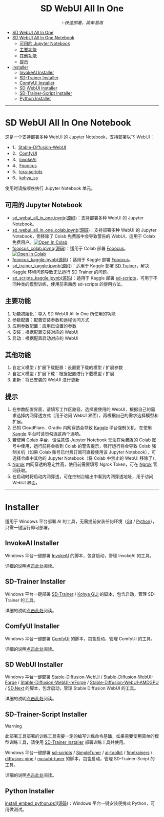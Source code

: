 <div align="center">

# SD WebUI All In One

_✨快速部署，简单易用_

</div>

- [SD WebUI All In One](#sd-webui-all-in-one)
- [SD WebUI All In One Notebook](#sd-webui-all-in-one-notebook)
  - [可用的 Jupyter Notebook](#可用的-jupyter-notebook)
  - [主要功能](#主要功能)
  - [其他功能](#其他功能)
  - [提示](#提示)
- [Installer](#installer)
  - [InvokeAI Installer](#invokeai-installer)
  - [SD-Trainer Installer](#sd-trainer-installer)
  - [ComfyUI Installer](#comfyui-installer)
  - [SD WebUI Installer](#sd-webui-installer)
  - [SD-Trainer-Script Installer](#sd-trainer-script-installer)
  - [Python Installer](#python-installer)

***

# SD WebUI All In One Notebook
这是一个支持部署多种 WebUI 的 Jupyter Notebook，支持部署以下 WebUI：
- 1、[Stable-Diffusion-WebUI](https://github.com/AUTOMATIC1111/stable-diffusion-webui)
- 2、[ComfyUI](https://github.com/comfyanonymous/ComfyUI)
- 3、[InvokeAI](https://github.com/invoke-ai/InvokeAI)
- 4、[Fooocus](https://github.com/lllyasviel/Fooocus)
- 5、[lora-scripts](https://github.com/Akegarasu/lora-scripts)
- 6、[kohya_ss](https://github.com/bmaltais/kohya_ss)

使用时请按顺序执行 Jupyter Notebook 单元。


## 可用的 Jupyter Notebook 
- [sd_webui_all_in_one.ipynb](https://github.com/licyk/sd-webui-all-in-one/releases/download/archive/sd_webui_all_in_one.ipynb)([源码](https://github.com/licyk/sd-webui-all-in-one/blob/main/sd_webui_all_in_one.ipynb))：支持部署多种 WebUI 的 Jupyter Notebook。
- [sd_webui_all_in_one_colab.ipynb](https://github.com/licyk/sd-webui-all-in-one/releases/download/archive/sd_webui_all_in_one_colab.ipynb)([源码](https://github.com/licyk/sd-webui-all-in-one/blob/main/sd_webui_all_in_one_colab.ipynb))：支持部署多种 WebUI 的 Jupyter Notebook，但移除了 Colab 免费版中会导致警告的 WebUI，适用于 Colab 免费用户。<a href="https://colab.research.google.com/github/licyk/sd-webui-all-in-one/blob/main/sd_webui_all_in_one_colab.ipynb" target="_parent"><img src="https://colab.research.google.com/assets/colab-badge.svg" alt="Open In Colab"/></a>
- [fooocus_colab.ipynb](https://github.com/licyk/sd-webui-all-in-one/releases/download/archive/fooocus_colab.ipynb)([源码](https://github.com/licyk/sd-webui-all-in-one/blob/main/fooocus_colab.ipynb))：适用于 Colab 部署 [Fooocus](https://github.com/lllyasviel/Fooocus)。<a href="https://colab.research.google.com/github/licyk/sd-webui-all-in-one/blob/main/fooocus_colab.ipynb" target="_parent"><img src="https://colab.research.google.com/assets/colab-badge.svg" alt="Open In Colab"/></a>
- [fooocus_kaggle.ipynb](https://github.com/licyk/sd-webui-all-in-one/releases/download/archive/fooocus_kaggle.ipynb)([源码](https://github.com/licyk/sd-webui-all-in-one/blob/main/fooocus_kaggle.ipynb))：适用于 Kaggle 部署 [Fooocus](https://github.com/lllyasviel/Fooocus)。
- [sd_trainer_kaggle.ipynb](https://github.com/licyk/sd-webui-all-in-one/releases/download/archive/sd_trainer_kaggle.ipynb)([源码](https://github.com/licyk/sd-webui-all-in-one/blob/main/sd_trainer_kaggle.ipynb))：适用于 Kaggle 部署 [SD Trainer](https://github.com/Akegarasu/lora-scripts)，解决 Kaggle 环境问题导致无法运行 SD Trainer 的问题。
- [sd_scripts_kaggle.ipynb](https://github.com/licyk/sd-webui-all-in-one/releases/download/archive/sd_scripts_kaggle.ipynb)([源码](https://github.com/licyk/sd-webui-all-in-one/blob/main/sd_scripts_kaggle.ipynb))：适用于 Kaggle 部署 [sd-scripts](https://github.com/kohya-ss/sd-scripts)，可用于不同种类的模型训练，使用前需熟悉 sd-scripts 的使用方法。


## 主要功能
1. 功能初始化：导入 SD WebUI All In One 所使用的功能
2. 参数配置：配置安装参数和远程访问方式
3. 应用参数配置：应用已设置的参数
4. 安装：根据配置安装对应的 WebUI
5. 启动：根据配置启动对应的 WebUI


## 其他功能
1. 自定义模型 / 扩展下载配置：设置要下载的模型 / 扩展参数
2. 自定义模型 / 扩展下载：根据配置进行下载模型 / 扩展
3. 更新：将已安装的 WebUI 进行更新


## 提示
1. 在参数配置界面，请填写工作区路径，选择要使用的 WebUI，根据自己的需求选择内网穿透方式（用于访问 WebUI 界面），再根据自己的需求选择模型和扩展。
2. 已知 CloudFlare、Gradio 内网穿透会导致 [Kaggle](https://www.kaggle.com) 平台强制关机，在使用 [Kaggle](https://www.kaggle.com) 平台时请勿勾选这两个选项。
3. 若使用 [Colab](https://colab.research.google.com) 平台，请注意该 Jupyter Notebook 无法在免费版的 Colab 账号中使用，运行前将会收到 Colab 的警告提示，强行运行将会导致 Colab 强制关机（如果 Colab 账号已付费订阅可直接使用该 Jupyter Notebook），可选择仓库中其他的  Jupyter Notebook（将 Colab 中禁止的 WebUI 移除了）。
4. [Ngrok](https://ngrok.com) 内网穿透的稳定性高，使用前需要填写 Ngrok Token，可在 [Ngrok](https://ngrok.com) 官网获取。
5. 在启动时将启动内网穿透，可在控制台输出中看到内网穿透地址，用于访问 WebUI 界面。

***

# Installer
适用于 Windows 平台部署 AI 的工具，无需提前安装任何环境（[Git](https://git-scm.com) / [Python](https://www.python.org/)），只需一键运行即可部署。


## InvokeAI Installer
Windows 平台一键部署 [InvokeAI](https://github.com/invoke-ai/InvokeAI) 的脚本，包含启动，管理 InvokeAI 的工具。

详细的说明[点击此处](./invokeai_installer.md)阅读。


## SD-Trainer Installer
Windows 平台一键部署 [SD-Trainer](https://github.com/Akegarasu/lora-scripts) / [Kohya GUI](https://github.com/bmaltais/kohya_ss) 的脚本，包含启动，管理 SD-Trainer 的工具。

详细的说明[点击此处](./sd_trainer_installer.md)阅读。


## ComfyUI Installer
Windows 平台一键部署 [ComfyUI](https://github.com/comfyanonymous/ComfyUI) 的脚本，包含启动，管理 ComfyUI 的工具。

详细的说明[点击此处](./comfyui_installer.md)阅读。


## SD WebUI Installer
Windows 平台一键部署 [Stable-Diffusion-WebUI](https://github.com/AUTOMATIC1111/stable-diffusion-webui) / [Stable-Diffusion-WebUI-Forge](https://github.com/lllyasviel/stable-diffusion-webui-forge) / [Stable-Diffusion-WebUI-reForge](https://github.com/Panchovix/stable-diffusion-webui-reForge) / [Stable-Diffusion-WebUI-AMDGPU](https://github.com/lshqqytiger/stable-diffusion-webui-amdgpu) / [SD.Next](https://github.com/vladmandic/automatic) 的脚本，包含启动，管理 Stable Diffusion WebUI 的工具。

详细的说明[点击此处](./stable_diffusion_webui_installer.md)阅读。

## SD-Trainer-Script Installer
>[!WARNING]  
>此部署工具部署的训练工具需要一定的编写训练命令基础，如果需要使用简单的模型训练工具，请使用 [SD-Trainer Installer](./sd_trainer_installer.md) 部署训练工具并使用。

Windows 平台一键部署 [sd-scripts](https://github.com/kohya-ss/sd-scripts) / [SimpleTuner](https://github.com/bghira/SimpleTuner) / [ai-toolkit](https://github.com/ostris/ai-toolkit) / [finetrainers](https://github.com/a-r-r-o-w/finetrainers) / [diffusion-pipe](https://github.com/tdrussell/diffusion-pipe) / [musubi-tuner](https://github.com/kohya-ss/musubi-tuner) 的脚本，包含启动，管理 SD-Trainer-Script 的工具。

详细的说明[点击此处](./sd_trainer_script_installer.md)阅读。


## Python Installer
[install_embed_python.ps1](https://github.com/licyk/sd-webui-all-in-one/releases/download/archive/install_embed_python.ps1)([源码](https://github.com/licyk/sd-webui-all-in-one/blob/main/install_embed_python.ps1))：Windows 平台一键安装便携式 Python，可用做测试。
